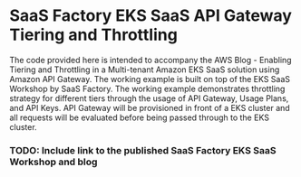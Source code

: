# SaaS Factory EKS SaaS API Gateway Tiering and Throttling

The code provided here is intended to accompany the AWS Blog - Enabling Tiering and Throttling in a Multi-tenant Amazon EKS SaaS solution using Amazon API Gateway. The working example is built on top of the EKS SaaS Workshop by SaaS Factory.  The working example demonstrates throttling strategy for different tiers through the usage of API Gateway, Usage Plans, and API Keys.  API Gateway will be provisioned in front of a EKS cluster and all requests will be evaluated before being passed through to the EKS cluster.

### TODO: Include link to the published SaaS Factory EKS SaaS Workshop and blog